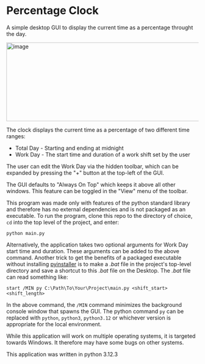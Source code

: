 # Percentage Clock
A simple desktop GUI to display the current time as a percentage throught the day.

<img width="515" height="207" alt="image" src="https://github.com/user-attachments/assets/935e1200-42e7-4249-ac3d-960968067dbf" />

The clock displays the current time as a percentage of two different time ranges:
- Total Day - Starting and ending at midnight
- Work Day - The start time and duration of a work shift set by the user

The user can edit the Work Day via the hidden toolbar,
which can be expanded by pressing the "+" button at the top-left of the GUI.

The GUI defaults to "Always On Top" which keeps it above all other windows.
This feature can be toggled in the "View" menu of the toolbar.

This program was made only with features of the python standard library and therefore has no external dependencies and
is not packaged as an executable. To run the program, clone this repo to the directory of choice,
`cd` into the top level of the project, and enter:
```commandline
python main.py
```

Alternatively, the application takes two optional arguments for Work Day start time and duration.
These arguments can be added to the above command. Another trick to get the benefits of a packaged executable
without installing [pyinstaller](https://pyinstaller.org/en/stable/) is to make a _.bat_ file in the project's
top-level directory and save a shortcut to this _.bat_ file on the Desktop. The _.bat_ file can read something like:
```commandline
start /MIN py C:\Path\To\Your\Project\main.py <shift_start> <shift_length>
```

In the above command, the `/MIN` command minimizes the background console window that spawns the GUI.
The python command `py` can be replaced with `python`, `python3`, `python3.12` or whichever version is
appropriate for the local environment. 

While this application will work on multiple operating systems, it is targeted towards Windows.
It therefore may have some bugs on other systems. 

This application was written in python 3.12.3
